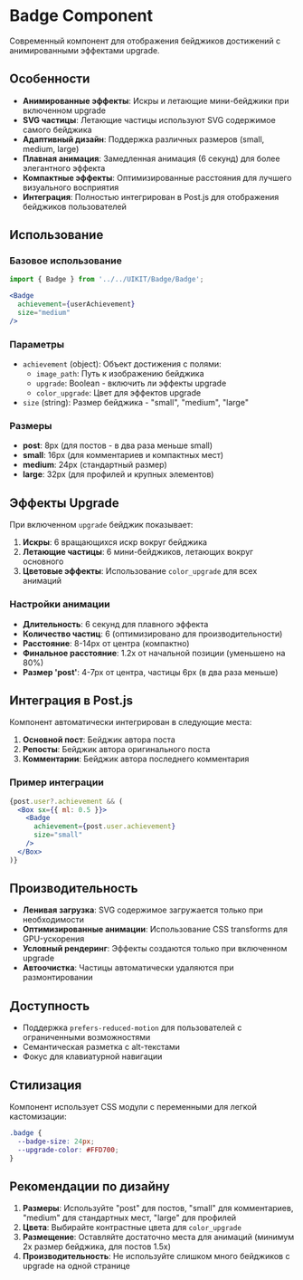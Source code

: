 # Badge Component

Современный компонент для отображения бейджиков достижений с анимированными эффектами upgrade.

## Особенности

- **Анимированные эффекты**: Искры и летающие мини-бейджики при включенном upgrade
- **SVG частицы**: Летающие частицы используют SVG содержимое самого бейджика
- **Адаптивный дизайн**: Поддержка различных размеров (small, medium, large)
- **Плавная анимация**: Замедленная анимация (6 секунд) для более элегантного эффекта
- **Компактные эффекты**: Оптимизированные расстояния для лучшего визуального восприятия
- **Интеграция**: Полностью интегрирован в Post.js для отображения бейджиков пользователей

## Использование

### Базовое использование

```jsx
import { Badge } from '../../UIKIT/Badge/Badge';

<Badge 
  achievement={userAchievement}
  size="medium"
/>
```

### Параметры

- `achievement` (object): Объект достижения с полями:
  - `image_path`: Путь к изображению бейджика
  - `upgrade`: Boolean - включить ли эффекты upgrade
  - `color_upgrade`: Цвет для эффектов upgrade
- `size` (string): Размер бейджика - "small", "medium", "large"

### Размеры

- **post**: 8px (для постов - в два раза меньше small)
- **small**: 16px (для комментариев и компактных мест)
- **medium**: 24px (стандартный размер)
- **large**: 32px (для профилей и крупных элементов)

## Эффекты Upgrade

При включенном `upgrade` бейджик показывает:

1. **Искры**: 6 вращающихся искр вокруг бейджика
2. **Летающие частицы**: 6 мини-бейджиков, летающих вокруг основного
3. **Цветовые эффекты**: Использование `color_upgrade` для всех анимаций

### Настройки анимации

- **Длительность**: 6 секунд для плавного эффекта
- **Количество частиц**: 6 (оптимизировано для производительности)
- **Расстояние**: 8-14px от центра (компактно)
- **Финальное расстояние**: 1.2x от начальной позиции (уменьшено на 80%)
- **Размер 'post'**: 4-7px от центра, частицы 6px (в два раза меньше)

## Интеграция в Post.js

Компонент автоматически интегрирован в следующие места:

1. **Основной пост**: Бейджик автора поста
2. **Репосты**: Бейджик автора оригинального поста
3. **Комментарии**: Бейджик автора последнего комментария

### Пример интеграции

```jsx
{post.user?.achievement && (
  <Box sx={{ ml: 0.5 }}>
    <Badge 
      achievement={post.user.achievement}
      size="small"
    />
  </Box>
)}
```

## Производительность

- **Ленивая загрузка**: SVG содержимое загружается только при необходимости
- **Оптимизированные анимации**: Использование CSS transforms для GPU-ускорения
- **Условный рендеринг**: Эффекты создаются только при включенном upgrade
- **Автоочистка**: Частицы автоматически удаляются при размонтировании

## Доступность

- Поддержка `prefers-reduced-motion` для пользователей с ограниченными возможностями
- Семантическая разметка с alt-текстами
- Фокус для клавиатурной навигации

## Стилизация

Компонент использует CSS модули с переменными для легкой кастомизации:

```css
.badge {
  --badge-size: 24px;
  --upgrade-color: #FFD700;
}
```

## Рекомендации по дизайну

1. **Размеры**: Используйте "post" для постов, "small" для комментариев, "medium" для стандартных мест, "large" для профилей
2. **Цвета**: Выбирайте контрастные цвета для `color_upgrade`
3. **Размещение**: Оставляйте достаточно места для анимаций (минимум 2x размер бейджика, для постов 1.5x)
4. **Производительность**: Не используйте слишком много бейджиков с upgrade на одной странице 